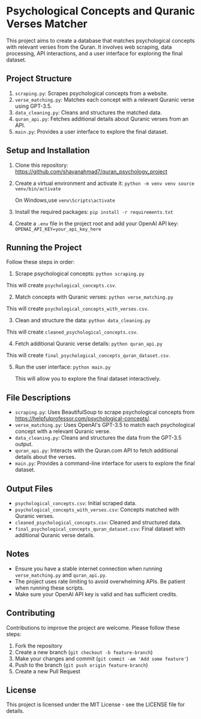 # Psychological Concepts and Quranic Verses Matcher

This project aims to create a database that matches psychological concepts with relevant verses from the Quran. It involves web scraping, data processing, API interactions, and a user interface for exploring the final dataset.

## Project Structure

1. `scraping.py`: Scrapes psychological concepts from a website.
2. `verse_matching.py`: Matches each concept with a relevant Quranic verse using GPT-3.5.
3. `data_cleaning.py`: Cleans and structures the matched data.
4. `quran_api.py`: Fetches additional details about Quranic verses from an API.
5. `main.py`: Provides a user interface to explore the final dataset.

## Setup and Installation

1. Clone this repository:
   https://github.com/shayanahmad7/quran_psychology_project

2. Create a virtual environment and activate it:
   `python -m venv venv
   source venv/bin/activate`

   On Windows,use
   `venv\Scripts\activate`

4. Install the required packages:
   `pip install -r requirements.txt`

5. Create a `.env` file in the project root and add your OpenAI API key:
   `OPENAI_API_KEY=your_api_key_here`


## Running the Project

Follow these steps in order:

1. Scrape psychological concepts:
   `python scraping.py`

This will create `psychological_concepts.csv`.

2. Match concepts with Quranic verses:
  `python verse_matching.py`

This will create `psychological_concepts_with_verses.csv`.

3. Clean and structure the data:
  `python data_cleaning.py`

This will create `cleaned_psychological_concepts.csv`.

4. Fetch additional Quranic verse details:
   `python quran_api.py`

This will create `final_psychological_concepts_quran_dataset.csv`.

5. Run the user interface:
   `python main.py`

   This will allow you to explore the final dataset interactively.

## File Descriptions

- `scraping.py`: Uses BeautifulSoup to scrape psychological concepts from https://helpfulprofessor.com/psychological-concepts/.
- `verse_matching.py`: Uses OpenAI's GPT-3.5 to match each psychological concept with a relevant Quranic verse.
- `data_cleaning.py`: Cleans and structures the data from the GPT-3.5 output.
- `quran_api.py`: Interacts with the Quran.com API to fetch additional details about the verses.
- `main.py`: Provides a command-line interface for users to explore the final dataset.

## Output Files

- `psychological_concepts.csv`: Initial scraped data.
- `psychological_concepts_with_verses.csv`: Concepts matched with Quranic verses.
- `cleaned_psychological_concepts.csv`: Cleaned and structured data.
- `final_psychological_concepts_quran_dataset.csv`: Final dataset with additional Quranic verse details.

## Notes

- Ensure you have a stable internet connection when running `verse_matching.py` and `quran_api.py`.
- The project uses rate limiting to avoid overwhelming APIs. Be patient when running these scripts.
- Make sure your OpenAI API key is valid and has sufficient credits.

## Contributing

Contributions to improve the project are welcome. Please follow these steps:

1. Fork the repository
2. Create a new branch (`git checkout -b feature-branch`)
3. Make your changes and commit (`git commit -am 'Add some feature'`)
4. Push to the branch (`git push origin feature-branch`)
5. Create a new Pull Request

## License

This project is licensed under the MIT License - see the LICENSE file for details.
